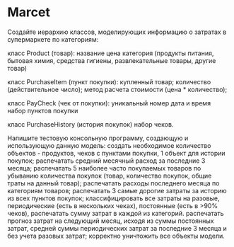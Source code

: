 # Marcet
Создайте иерархию классов, моделирующих информацию о затратах в супермаркете по категориям:

класс Product (товар):
название
цена
категория (продукты питания, бытовая химия, средства гигиены, развлекательные товары, другие товар)

класс PurchaseItem (пункт покупки):
купленный товар;
количество (действительное число);
метод расчета стоимости (цена * количество);

класс PayCheck (чек от покупки):
уникальный номер
дата и время
набор пунктов покупки

класс PurchaseHistory (история покупок)
набор чеков.

Напишите тестовую консольную программу, создающую и использующую данную модель:
создать необходимое количество объектов - продуктов, чеков с пунктами покупки, 1 объект для истории покупок;
распечатать средний месячный расход за последние 3 месяца;
распечатать 5 наиболее часто покупаемых товаров по убыванию количества покупок (товар, количество покупок, общие траты на данный товар);
распечатать расходы последнего месяца по категориям товаров;
распечатать 3 самые дорогие затраты за историю из всех пунктов покупок;
классифицировать все затраты на разовые, периодические (есть в нескольких чеках), постоянные (есть в >90% чеков), распечатать сумму затрат в каждой из категорий.
распечатать прогноз затрат на следующий месяц, исходя из суммы постоянных затрат, средней суммы периодических затрат за последние 3 месяца и без учета разовых затрат;
корректно уничтожить все объекты модели.

